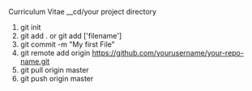 



Curriculum Vitae
__cd/your project directory

 1) git init
 2) git add . or git add ['filename']
 3) git commit -m "My first File"
 4) git remote add origin https://github.com/yourusername/your-repo-name.git
 5) git pull origin master
 6) git push origin master
